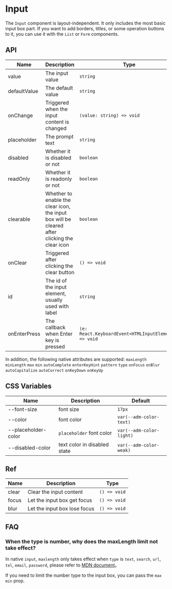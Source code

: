 # Input

The `Input` component is layout-independent. It only includes the most basic input box part. If you want to add borders, titles, or some operation buttons to it, you can use it with the `List` or `Form` components.

<code src="./demos/index.tsx"></code>

## API

| Name         | Description                                                                                   | Type                                                 | Default |
| ------------ | --------------------------------------------------------------------------------------------- | ---------------------------------------------------- | ------- |
| value        | The input value                                                                               | `string`                                             | -       |
| defaultValue | The default value                                                                             | `string`                                             | -       |
| onChange     | Triggered when the input content is changed                                                   | `(value: string) => void`                            | -       |
| placeholder  | The prompt text                                                                               | `string`                                             | -       |
| disabled     | Whether it is disabled or not                                                                 | `boolean`                                            | `false` |
| readOnly     | Whether it is readonly or not                                                                 | `boolean`                                            | `false` |
| clearable    | Whether to enable the clear icon, the input box will be cleared after clicking the clear icon | `boolean`                                            | `false` |
| onClear      | Triggered after clicking the clear button                                                     | `() => void`                                         | -       |
| id           | The id of the input element, usually used with label                                          | `string`                                             | -       |
| onEnterPress | The callback when Enter key is pressed                                                        | `(e: React.KeyboardEvent<HTMLInputElement>) => void` | -       |

In addition, the following native attributes are supported: `maxLength` `minLength` `max` `min` `autoComplete` `enterKeyHint` `pattern` `type` `onFocus` `onBlur` `autoCapitalize` `autoCorrect` `onKeyDown` `onKeyUp`

## CSS Variables

| Name                | Description                  | Default                  |
| ------------------- | ---------------------------- | ------------------------ |
| --font-size         | font size                    | `17px`                   |
| --color             | font color                   | `var(--adm-color-text)`  |
| --placeholder-color | `placeholder` font color     | `var(--adm-color-light)` |
| --disabled-color    | text color in disabled state | `var(--adm-color-weak)`  |

## Ref

| Name  | Description                  | Type         |
| ----- | ---------------------------- | ------------ |
| clear | Clear the input content      | `() => void` |
| focus | Let the input box get focus  | `() => void` |
| blur  | Let the input box lose focus | `() => void` |

## FAQ

### When the type is number, why does the maxLength limit not take effect?

In native `input`, `maxlength` only takes effect when `type` is `text`, `search`, `url`, `tel`, `email`, `password`, please refer to [MDN document](https://developer.mozilla.org/en-US/docs/Web/HTML/Element/Input#attr-maxlength)。

If you need to limit the number type to the input box, you can pass the `max` `min` prop.
